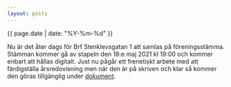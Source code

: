 ```yaml
---
layout: posts
---
```

{{ page.date | date: "%Y-%m-%d" }}

Nu är det åter dags för Brf Stenklevsgatan 1 att samlas på föreningsstämma. Stämman kommer gå av stapeln den 18:e maj 2021 kl 19:00 och kommer enbart att hållas digitalt. Just nu pågår ett frenetiskt arbete med att färdigställa årsredovisning men när den är på skriven och klar så kommer den göras tillgänglig under [dokument](/documents/).